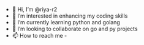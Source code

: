 - 👋 Hi, I’m @riya-r2
- 👀 I’m interested in enhancing my coding skills
- 🌱 I’m currently learning python and golang
- 💞️ I’m looking to collaborate on go and py projects
- 📫 How to reach me - 

<!---
riya-r2/riya-r2 is a ✨ special ✨ repository because its `README.md` (this file) appears on your GitHub profile.
You can click the Preview link to take a look at your changes.
--->
